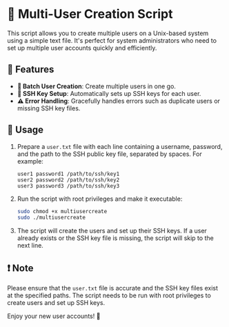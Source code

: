 # 🚀 Multi-User Creation Script

This script allows you to create multiple users on a Unix-based system using a simple text file. It's perfect for system administrators who need to set up multiple user accounts quickly and efficiently.

## 🌟 Features

- **👥 Batch User Creation**: Create multiple users in one go.
- **🔑 SSH Key Setup**: Automatically sets up SSH keys for each user.
- **⚠️ Error Handling**: Gracefully handles errors such as duplicate users or missing SSH key files.

## 📖 Usage

1. Prepare a `user.txt` file with each line containing a username, password, and the path to the SSH public key file, separated by spaces. For example:

    ```
    user1 password1 /path/to/ssh/key1
    user2 password2 /path/to/ssh/key2
    user3 password3 /path/to/ssh/key3
    ```

2. Run the script with root privileges and make it executable:

    ```bash
    sudo chmod +x multiusercreate
    sudo ./multiusercreate
    ```

3. The script will create the users and set up their SSH keys. If a user already exists or the SSH key file is missing, the script will skip to the next line.

## ❗ Note

Please ensure that the `user.txt` file is accurate and the SSH key files exist at the specified paths. The script needs to be run with root privileges to create users and set up SSH keys.

Enjoy your new user accounts! 🎉
